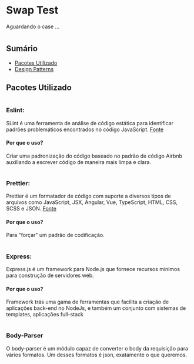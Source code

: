 # Swap Test

Aguardando o case ...

#

## Sumário
- [Pacotes Utilizado](#pact)
- [Design Patterns](#design)

<h2 id="pact">Pacotes Utilizado</h2>

#

### Eslint:
SLint é uma ferramenta de análise de código estática para identificar padrões problemáticos encontrados no código JavaScript. <a href="https://en.wikipedia.org/wiki/ESLint">Fonte</a>

#### Por que o uso?
Criar uma padronização do código baseado no padrão de código Airbnb auxiliando a escrever código de maneira mais limpa e clara.

#

### Prettier:
Prettier é um formatador de código com suporte a diversos tipos de arquivos como JavaScript, JSX, Angular, Vue, TypeScript, HTML, CSS, SCSS e JSON. <a href="https://blog.cod3r.com.br/configurando-a-extensao-prettier-no-visual-studio-code/#:~:text=Prettier%20%C3%A9%20um%20formatador%20de,%2C%20CSS%2C%20SCSS%20e%20JSON.">Fonte</a>

#### Por que o uso?
Para "forçar" um padrão de codificação. 
#

### Express:
Express.js é um framework para Node.js que fornece recursos mínimos para construção de servidores web.

#### Por que o uso?
Framework trás uma gama de ferramentas que facilita a criação de aplicações back-end no NodeJs, e também um conjunto com sistemas de templates, aplicações full-stack
#

### Body-Parser
O body-parser é um módulo capaz de converter o body da requisição para vários formatos. Um desses formatos é json, exatamente o que queremos.
#

